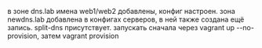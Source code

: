  в зоне dns.lab имена web1/web2 добавлены, конфиг настроен. зона newdns.lab добавлена в конфигах серверов, в ней также создана ещё запись. split-dns присутствует. запускать сначала через vagrant up --no-provision, затем vagrant provision
